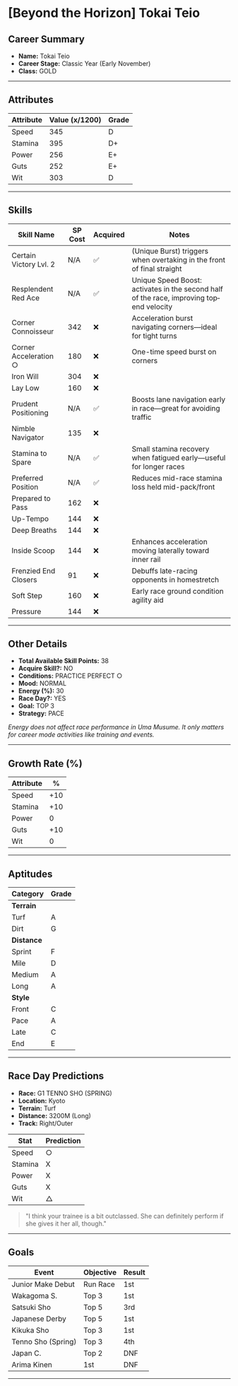 # [Beyond the Horizon] Tokai Teio

## Career Summary
- **Name:** Tokai Teio  
- **Career Stage:** Classic Year (Early November)  
- **Class:** GOLD  

---

## Attributes
| Attribute | Value (x/1200) | Grade |
|-----------|----------------|-------|
| Speed     | 345            | D     |
| Stamina   | 395            | D+    |
| Power     | 256            | E+    |
| Guts      | 252            | E+    |
| Wit       | 303            | D     |

---

## Skills
| Skill Name                | SP Cost | Acquired | Notes |
|---------------------------|---------|----------|-------|
| Certain Victory Lvl. 2    | N/A     | ✅        | (Unique Burst) triggers when overtaking in the front of final straight |
| Resplendent Red Ace       | N/A     | ✅        | Unique Speed Boost: activates in the second half of the race, improving top‐end velocity |
| Corner Connoisseur        | 342     | ❌        | Acceleration burst navigating corners—ideal for tight turns |
| Corner Acceleration ○     | 180     | ❌        | One-time speed burst on corners |
| Iron Will                 | 304     | ❌        |  |
| Lay Low                   | 160     | ❌        |  |
| Prudent Positioning       | N/A     | ✅        | Boosts lane navigation early in race—great for avoiding traffic |
| Nimble Navigator          | 135     | ❌        |  |
| Stamina to Spare          | N/A     | ✅        | Small stamina recovery when fatigued early—useful for longer races |
| Preferred Position        | N/A     | ✅        | Reduces mid-race stamina loss held mid-pack/front |
| Prepared to Pass          | 162     | ❌        |  |
| Up-Tempo                  | 144     | ❌        |  |
| Deep Breaths              | 144     | ❌        |  |
| Inside Scoop              | 144     | ❌        | Enhances acceleration moving laterally toward inner rail |
| Frenzied End Closers      | 91      | ❌        | Debuffs late-racing opponents in homestretch |
| Soft Step                 | 160     | ❌        | Early race ground condition agility aid |
| Pressure                  | 144     | ❌        |  |

---

## Other Details
- **Total Available Skill Points:** 38  
- **Acquire Skill?:** NO  
- **Conditions:** PRACTICE PERFECT ○  
- **Mood:** NORMAL  
- **Energy (%):** 30  
- **Race Day?:** YES  
- **Goal:** TOP 3  
- **Strategy:** PACE  

*Energy does not affect race performance in Uma Musume. It only matters for career mode activities like training and events.*

---

## Growth Rate (%)
| Attribute | %   |
|-----------|-----|
| Speed     | +10 |
| Stamina   | +10 |
| Power     | 0   |
| Guts      | +10 |
| Wit       | 0   |

---

## Aptitudes
| Category    | Grade |
|-------------|-------|
| **Terrain** |       |
| Turf        | A     |
| Dirt        | G     |
| **Distance**|       |
| Sprint      | F     |
| Mile        | D     |
| Medium      | A     |
| Long        | A     |
| **Style**   |       |
| Front       | C     |
| Pace        | A     |
| Late        | C     |
| End         | E     |

---

## Race Day Predictions
- **Race:** G1 TENNO SHO (SPRING)
- **Location:** Kyoto
- **Terrain:** Turf
- **Distance:** 3200M (Long)
- **Track:** Right/Outer

| Stat     | Prediction  |
|----------|-------------|
| Speed    | ○           |
| Stamina  | X           |
| Power    | X           |
| Guts     | X           |
| Wit      | △           |

> "I think your trainee is a bit outclassed. She can definitely perform if she gives it her all, though."

---

## Goals
| Event                  | Objective | Result |
|------------------------|-----------|--------|
| Junior Make Debut      | Run Race  | 1st    |
| Wakagoma S.            | Top 3     | 1st    |
| Satsuki Sho            | Top 5     | 3rd    |
| Japanese Derby         | Top 5     | 1st    |
| Kikuka Sho             | Top 3     | 1st    |
| Tenno Sho (Spring)     | Top 3     | 4th    |
| Japan C.               | Top 2     | DNF    |
| Arima Kinen            | 1st       | DNF    |

---
